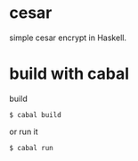 # cesar

simple cesar encrypt in Haskell.

# build with cabal

build
```
$ cabal build
```

or run it
```
$ cabal run
```
